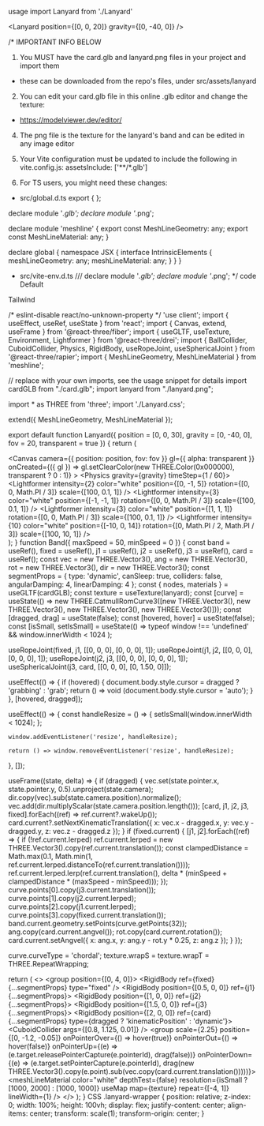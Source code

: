 usage
import Lanyard from './Lanyard'

<Lanyard position={[0, 0, 20]} gravity={[0, -40, 0]} />

/* IMPORTANT INFO BELOW

1. You MUST have the card.glb and lanyard.png files in your project and import them
- these can be downloaded from the repo's files, under src/assets/lanyard

2. You can edit your card.glb file in this online .glb editor and change the texture:
- https://modelviewer.dev/editor/

4. The png file is the texture for the lanyard's band and can be edited in any image editor

5. Your Vite configuration must be updated to include the following in vite.config.js:
assetsInclude: ['**/*.glb']

6. For TS users, you might need these changes:

- src/global.d.ts
export { };

declare module '*.glb';
declare module '*.png';

declare module 'meshline' {
  export const MeshLineGeometry: any;
  export const MeshLineMaterial: any;
}

declare global {
  namespace JSX {
    interface IntrinsicElements {
      meshLineGeometry: any;
      meshLineMaterial: any;
    }
  }
}

- src/vite-env.d.ts
/// <reference types="vite/client" />
declare module '*.glb';
declare module '*.png';
*/
code
Default

Tailwind

/* eslint-disable react/no-unknown-property */
'use client';
import { useEffect, useRef, useState } from 'react';
import { Canvas, extend, useFrame } from '@react-three/fiber';
import { useGLTF, useTexture, Environment, Lightformer } from '@react-three/drei';
import { BallCollider, CuboidCollider, Physics, RigidBody, useRopeJoint, useSphericalJoint } from '@react-three/rapier';
import { MeshLineGeometry, MeshLineMaterial } from 'meshline';

// replace with your own imports, see the usage snippet for details
import cardGLB from "./card.glb";
import lanyard from "./lanyard.png";

import * as THREE from 'three';
import './Lanyard.css';

extend({ MeshLineGeometry, MeshLineMaterial });

export default function Lanyard({ position = [0, 0, 30], gravity = [0, -40, 0], fov = 20, transparent = true }) {
  return (
    <div className="lanyard-wrapper">
      <Canvas
        camera={{ position: position, fov: fov }}
        gl={{ alpha: transparent }}
        onCreated={({ gl }) => gl.setClearColor(new THREE.Color(0x000000), transparent ? 0 : 1)}
      >
        <ambientLight intensity={Math.PI} />
        <Physics gravity={gravity} timeStep={1 / 60}>
          <Band />
        </Physics>
        <Environment blur={0.75}>
          <Lightformer intensity={2} color="white" position={[0, -1, 5]} rotation={[0, 0, Math.PI / 3]} scale={[100, 0.1, 1]} />
          <Lightformer intensity={3} color="white" position={[-1, -1, 1]} rotation={[0, 0, Math.PI / 3]} scale={[100, 0.1, 1]} />
          <Lightformer intensity={3} color="white" position={[1, 1, 1]} rotation={[0, 0, Math.PI / 3]} scale={[100, 0.1, 1]} />
          <Lightformer intensity={10} color="white" position={[-10, 0, 14]} rotation={[0, Math.PI / 2, Math.PI / 3]} scale={[100, 10, 1]} />
        </Environment>
      </Canvas>
    </div>
  );
}
function Band({ maxSpeed = 50, minSpeed = 0 }) {
  const band = useRef(), fixed = useRef(), j1 = useRef(), j2 = useRef(), j3 = useRef(), card = useRef();
  const vec = new THREE.Vector3(), ang = new THREE.Vector3(), rot = new THREE.Vector3(), dir = new THREE.Vector3();
  const segmentProps = { type: 'dynamic', canSleep: true, colliders: false, angularDamping: 4, linearDamping: 4 };
  const { nodes, materials } = useGLTF(cardGLB);
  const texture = useTexture(lanyard);
  const [curve] = useState(() => new THREE.CatmullRomCurve3([new THREE.Vector3(), new THREE.Vector3(), new THREE.Vector3(), new THREE.Vector3()]));
  const [dragged, drag] = useState(false);
  const [hovered, hover] = useState(false);
  const [isSmall, setIsSmall] = useState(() =>
    typeof window !== 'undefined' && window.innerWidth < 1024
  );

  useRopeJoint(fixed, j1, [[0, 0, 0], [0, 0, 0], 1]);
  useRopeJoint(j1, j2, [[0, 0, 0], [0, 0, 0], 1]);
  useRopeJoint(j2, j3, [[0, 0, 0], [0, 0, 0], 1]);
  useSphericalJoint(j3, card, [[0, 0, 0], [0, 1.50, 0]]);

  useEffect(() => {
    if (hovered) {
      document.body.style.cursor = dragged ? 'grabbing' : 'grab';
      return () => void (document.body.style.cursor = 'auto');
    }
  }, [hovered, dragged]);

  useEffect(() => {
    const handleResize = () => {
      setIsSmall(window.innerWidth < 1024);
    };

    window.addEventListener('resize', handleResize);

    return () => window.removeEventListener('resize', handleResize);
  }, []);

  useFrame((state, delta) => {
    if (dragged) {
      vec.set(state.pointer.x, state.pointer.y, 0.5).unproject(state.camera);
      dir.copy(vec).sub(state.camera.position).normalize();
      vec.add(dir.multiplyScalar(state.camera.position.length()));
      [card, j1, j2, j3, fixed].forEach((ref) => ref.current?.wakeUp());
      card.current?.setNextKinematicTranslation({ x: vec.x - dragged.x, y: vec.y - dragged.y, z: vec.z - dragged.z });
    }
    if (fixed.current) {
      [j1, j2].forEach((ref) => {
        if (!ref.current.lerped) ref.current.lerped = new THREE.Vector3().copy(ref.current.translation());
        const clampedDistance = Math.max(0.1, Math.min(1, ref.current.lerped.distanceTo(ref.current.translation())));
        ref.current.lerped.lerp(ref.current.translation(), delta * (minSpeed + clampedDistance * (maxSpeed - minSpeed)));
      });
      curve.points[0].copy(j3.current.translation());
      curve.points[1].copy(j2.current.lerped);
      curve.points[2].copy(j1.current.lerped);
      curve.points[3].copy(fixed.current.translation());
      band.current.geometry.setPoints(curve.getPoints(32));
      ang.copy(card.current.angvel());
      rot.copy(card.current.rotation());
      card.current.setAngvel({ x: ang.x, y: ang.y - rot.y * 0.25, z: ang.z });
    }
  });

  curve.curveType = 'chordal';
  texture.wrapS = texture.wrapT = THREE.RepeatWrapping;

  return (
    <>
      <group position={[0, 4, 0]}>
        <RigidBody ref={fixed} {...segmentProps} type="fixed" />
        <RigidBody position={[0.5, 0, 0]} ref={j1} {...segmentProps}>
          <BallCollider args={[0.1]} />
        </RigidBody>
        <RigidBody position={[1, 0, 0]} ref={j2} {...segmentProps}>
          <BallCollider args={[0.1]} />
        </RigidBody>
        <RigidBody position={[1.5, 0, 0]} ref={j3} {...segmentProps}>
          <BallCollider args={[0.1]} />
        </RigidBody>
        <RigidBody position={[2, 0, 0]} ref={card} {...segmentProps} type={dragged ? 'kinematicPosition' : 'dynamic'}>
          <CuboidCollider args={[0.8, 1.125, 0.01]} />
          <group
            scale={2.25}
            position={[0, -1.2, -0.05]}
            onPointerOver={() => hover(true)}
            onPointerOut={() => hover(false)}
            onPointerUp={(e) => (e.target.releasePointerCapture(e.pointerId), drag(false))}
            onPointerDown={(e) => (e.target.setPointerCapture(e.pointerId), drag(new THREE.Vector3().copy(e.point).sub(vec.copy(card.current.translation()))))}>
            <mesh geometry={nodes.card.geometry}>
              <meshPhysicalMaterial map={materials.base.map} map-anisotropy={16} clearcoat={1} clearcoatRoughness={0.15} roughness={0.9} metalness={0.8} />
            </mesh>
            <mesh geometry={nodes.clip.geometry} material={materials.metal} material-roughness={0.3} />
            <mesh geometry={nodes.clamp.geometry} material={materials.metal} />
          </group>
        </RigidBody>
      </group>
      <mesh ref={band}>
        <meshLineGeometry />
        <meshLineMaterial
          color="white"
          depthTest={false}
          resolution={isSmall ? [1000, 2000] : [1000, 1000]}
          useMap
          map={texture}
          repeat={[-4, 1]}
          lineWidth={1}
        />
      </mesh>
    </>
  );
}
CSS
.lanyard-wrapper {
  position: relative;
  z-index: 0;
  width: 100%;
  height: 100vh;
  display: flex;
  justify-content: center;
  align-items: center;
  transform: scale(1);
  transform-origin: center;
}